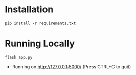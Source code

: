 # Installation
```pip install -r requirements.txt```

# Running Locally
```flask app.py```
* Running on http://127.0.0.1:5000/ (Press CTRL+C to quit)